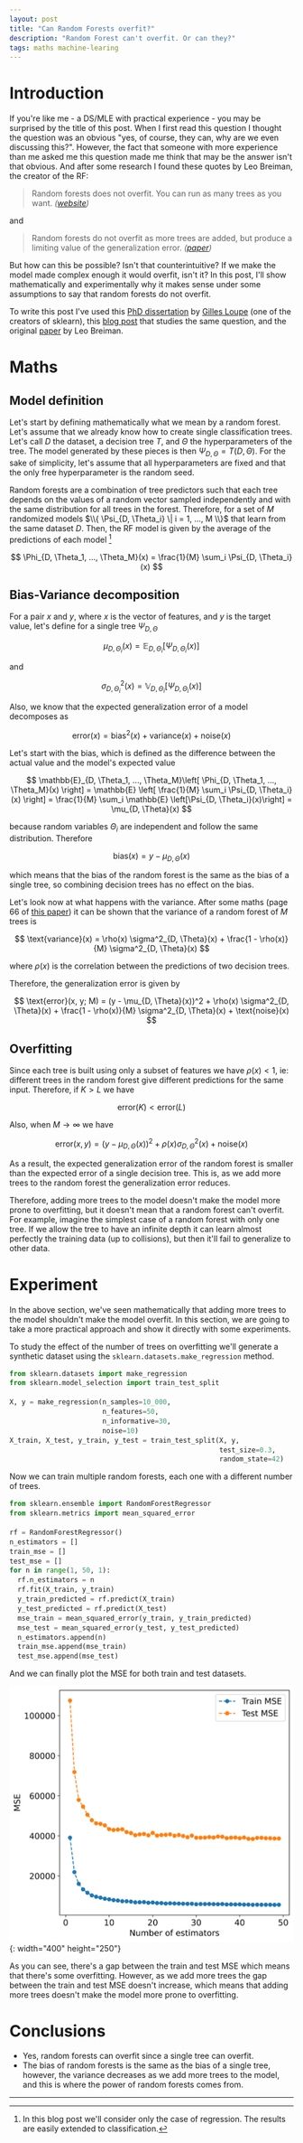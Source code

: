 ```yaml
---
layout: post
title: "Can Random Forests overfit?"
description: "Random Forest can't overfit. Or can they?"
tags: maths machine-learing
---
```


# Introduction

If you're like me - a DS/MLE with practical experience - you may be surprised by the title of this post. When I first read this question I thought the question was an obvious "yes, of course, they can, why are we even discussing this?". However, the fact that someone with more experience than me asked me this question made me think that may be the answer isn't that obvious. And after some research I found these quotes by Leo Breiman, the creator of the RF:

>Random forests does not overfit. You can run as many trees as you want.
>*([website](https://www.stat.berkeley.edu/~breiman/RandomForests/cc_home.htm#remarks))*

and 

>Random forests do not overfit as more trees are added, but produce a limiting value of the generalization error.
>*([paper](https://www.stat.berkeley.edu/~breiman/randomforest2001.pdf))*

But how can this be possible? Isn't that counterintuitive? If we make the model made complex enough it would overfit, isn't it? In this post, I'll show mathematically and experimentally why it makes sense under some assumptions to say that random forests do not overfit.

To write this post I've used this [PhD dissertation](https://arxiv.org/pdf/1407.7502.pdf) by [Gilles Loupe](https://glouppe.github.io/) (one of the creators of sklearn), this [blog post](https://mljar.com/blog/random-forest-overfitting/) that studies the same question, and the original [paper](https://www.stat.berkeley.edu/~breiman/randomforest2001.pdf) by Leo Breiman.

# Maths

## Model definition

Let's start by defining mathematically what we mean by a random forest. Let's assume that we already know how to create single classification trees. Let's call $D$ the dataset, a decision tree $T$, and $\Theta$ the hyperparameters of the tree. The model generated by these pieces is then $\Psi_{D, \Theta} = T(D, \Theta)$.  For the sake of simplicity, let's assume that all hyperparameters are fixed and that the only free hyperparameter is the random seed.

Random forests are a combination of tree predictors such that each tree depends on the values of a random vector sampled independently and with the same distribution for all trees in the forest. Therefore, for a set of $M$ randomized models $\\{ \Psi_{D, \Theta_i} \| i = 1, ..., M \\}$ that learn from the same dataset $D$. Then, the RF model is given by the average of the predictions of each model [^1]

$$
\Phi_{D, \Theta_1, ..., \Theta_M}(x) = \frac{1}{M} \sum_i \Psi_{D, \Theta_i}(x)
$$

## Bias-Variance decomposition

For a pair $x$ and $y$, where $x$ is the vector of features, and $y$ is the target value, let's define for a single tree $\Psi_{D, \Theta}$

$$
\mu_{D, \Theta_i}(x) = \mathbb{E}_{D, \Theta_i} \left[\Psi_{D, \Theta_i}(x)\right]
$$

and 

$$
\sigma^2_{D, \Theta_i}(x) = \mathbb{V}_{D, \Theta_i} \left[\Psi_{D, \Theta_i}(x)\right]
$$

Also, we know that the expected generalization error of a model decomposes as 

$$
\text{error}(x) = \text{bias}^2(x) + \text{variance}(x) + \text{noise}(x)
$$

Let's start with the bias, which is defined as the difference between the actual value and the model's expected value

$$
\mathbb{E}_{D, \Theta_1, ..., \Theta_M}\left[ \Phi_{D, \Theta_1, ..., \Theta_M}(x) \right] = \mathbb{E} \left[ \frac{1}{M} \sum_i \Psi_{D, \Theta_i}(x) \right] = \frac{1}{M} \sum_i \mathbb{E} \left[\Psi_{D, \Theta_i}(x)\right] = \mu_{D, \Theta}(x)
$$

because random variables $\Theta_i$ are independent and follow the same distribution. Therefore

$$
\text{bias}(x) = y - \mu_{D, \Theta}(x)
$$

which means that the bias of the random forest is the same as the bias of a single tree, so combining decision trees has no effect on the bias.

Let's look now at what happens with the variance. After some maths (page 66 of [this paper](https://arxiv.org/pdf/1407.7502.pdf)) it can be shown that the variance of a random forest of $M$ trees is

$$
\text{variance}(x) = \rho(x) \sigma^2_{D, \Theta}(x) + \frac{1 - \rho(x)}{M} \sigma^2_{D, \Theta}(x)
$$

where $\rho(x)$ is the correlation between the predictions of two decision trees. 

Therefore, the generalization error is given by


$$
\text{error}(x, y; M) = (y - \mu_{D, \Theta}(x))^2 + \rho(x) \sigma^2_{D, \Theta}(x) + \frac{1 - \rho(x)}{M} \sigma^2_{D, \Theta}(x) + \text{noise}(x)
$$

## Overfitting

Since each tree is built using only a subset of features we have $\rho(x) < 1$, ie: different trees in the random forest give different predictions for the same input. Therefore, if $K > L$ we have

$$
\text{error}(K) < \text{error}(L)
$$

Also, when $M \to \infty$  we have

$$
\text{error}(x, y) = (y - \mu_{D, \Theta}(x))^2 + \rho(x) \sigma^2_{D, \Theta}(x) + \text{noise}(x)
$$

As a result, the expected generalization error of the random forest is smaller than the expected error of a single decision tree. This is, as we add more trees to the random forest the generalization error reduces.

Therefore, adding more trees to the model doesn't make the model more prone to overfitting, but it doesn't mean that a random forest can't overfit. For example, imagine the simplest case of a random forest with only one tree. If we allow the tree to have an infinite depth it can learn almost perfectly the training data (up to collisions), but then it'll fail to generalize to other data. 


# Experiment

In the above section, we've seen mathematically that adding more trees to the model shouldn't make the model overfit. In this section, we are going to take a more practical approach and show it directly with some experiments.

To study the effect of the number of trees on overfitting we'll generate a synthetic dataset using the `sklearn.datasets.make_regression` method.


```python
from sklearn.datasets import make_regression
from sklearn.model_selection import train_test_split

X, y = make_regression(n_samples=10_000, 
                       n_features=50, 
                       n_informative=30, 
                       noise=10)
X_train, X_test, y_train, y_test = train_test_split(X, y, 
                                                    test_size=0.3,
                                                    random_state=42)
```

Now we can train multiple random forests, each one with a different number of trees.


```python
from sklearn.ensemble import RandomForestRegressor
from sklearn.metrics import mean_squared_error

rf = RandomForestRegressor()
n_estimators = []
train_mse = []
test_mse = []
for n in range(1, 50, 1):
  rf.n_estimators = n
  rf.fit(X_train, y_train)
  y_train_predicted = rf.predict(X_train)
  y_test_predicted = rf.predict(X_test)
  mse_train = mean_squared_error(y_train, y_train_predicted)
  mse_test = mean_squared_error(y_test, y_test_predicted)
  n_estimators.append(n)
  train_mse.append(mse_train)
  test_mse.append(mse_test)
```


And we can finally plot the MSE for both train and test datasets.

![figure-2](/docs/random-forest-overfit/mse-vs-estimators.svg){: width="400" height="250"}

As you can see, there's a gap between the train and test MSE which means that there's some overfitting. However, as we add more trees the gap between the train and test MSE doesn't increase, which means that adding more trees doesn't make the model more prone to overfitting.

# Conclusions

- Yes, random forests can overfit since a single tree can overfit.
- The bias of random forests is the same as the bias of a single tree, however, the variance decreases as we add more trees to the model, and this is where the power of random forests comes from.

---

[^1]: In this blog post we'll consider only the case of regression. The results are easily extended to classification.
